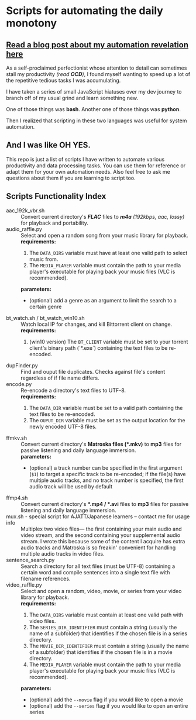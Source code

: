 # Scripts for automating the daily monotony

## [Read a blog post about my automation revelation here](https://theguyjin.com/scripting-to-automate-tasks/)

As a self-proclaimed perfectionist whose attention to detail can sometimes stall my productivity _(read **OCD**)_, I found myself wanting to speed up a lot of the repetitive tedious tasks I was accumulating.

I have taken a series of small JavaScript hiatuses over my dev journey to branch off of my usual grind and learn something new. 

One of those things was **bash**.
Another one of those things was **python**.

Then I realized that scripting in these two languages was useful for system automation.

## And I was like OH YES.

This repo is just a list of scripts I have written to automate various productivity and data processing tasks. You can use them for reference or adapt them for your own automation needs. Also feel free to ask me questions about them if you are learning to script too. 

## Scripts Functionality Index

<dl>

  <dt>aac_192k_vbr.sh</dt>
  <dd>Convert current directory's <i><b>FLAC</b></i> files to <i><b>m4a</b> (192kbps, aac, lossy)</i> for playback and portability.  
  </dd>

  <dt>audio_raffle.py</dt>
  <dd>Select and open a random song from your music library for playback.<br>
    <b>requirements:</b><ol>
      <li>The <code>DATA_DIRS</code> variable must have at least one valid path to select music from. 
      <li>The <code>MEDIA_PLAYER</code> variable must contain the path to your media player's executable for playing back your music files (VLC is recommended).</li>
    </ol>
    <b>parameters:</b><ul>
      <li>(optional) add a genre as an argument to limit the search to a certain genre</li>
    </ul>
  </dd>


  <dt>bt_watch.sh / bt_watch_win10.sh</dt>
  <dd>Watch local IP for changes, and kill Bittorrent client on change.<br>
    <b>requirements:</b><ol>
        <li>(win10 version) The <code>BT_CLIENT</code> variable must be set to your torrent client's binary path (`*.exe`) containing the text files to be re-encoded.</li>
      </ol>
  </dd> 

  <dt>dupFinder.py</dt>
  <dd>Find and ouput file duplicates. Checks against file's content regardless of if file name differs.</dd>

  <dt>encode.py</dt>
  <dd>Re-encode a directory's text files to UTF-8.<br>
    <b>requirements:</b><ol>
      <li>The <code>DATA_DIR</code> variable must be set to a valid path containing the text files to be re-encoded. 
      <li>The <code>OUPUT_DIR</code> variable must be set as the output location for the newly encoded UTF-8 files.</li>
    </ol>
  </dd>
    

  <dt>ffmkv.sh</dt>
  <dd>Convert current directory's <b>Matroska files (*.mkv)</b> to <b>mp3</b> files for passive listening and daily language immersion.<br>
  <b>parameters:</b><ul>
      <li>(optional) a track number can be specified in the first argument (<code>$1</code>) to target a specific track to be re-encoded; if the file(s) have multiple audio tracks, and no track number is specified, the first audio track will be used by default</li>  
  </ul>
  
  </dd>

  <dt>ffmp4.sh</dt>
  <dd>Convert current directory's <b>*.mp4 / *.avi</b> files to <b>mp3</b> files for passive listening and daily language immersion.</dd>

  <dt>mux.sh - special script for AJATT/Japanese learners – contact me for usage info</dt>
  <dd>Multiplex two video files— the first containing your main audio and video stream, and the second containing your supplemental audio stream. I wrote this because some of the content I acquire has extra audio tracks and Matroska is so freakin' convenient for handling multiple audio tracks in video files.</dd>


  <dt>sentence_search.py</dt>
  <dd>Search a directory for all text files (must be UTF-8) containing a certain word and compile sentences into a single text file with filename references.</dd>

  <dt>video_raffle.py</dt>
  <dd>Select and open a random, video, movie, or series from your video library for playback.<br>
    <b>requirements:</b><ol>
      <li>The <code>DATA_DIRS</code> variable must contain at least one valid path with video files.</li>
      <li>The <code>SERIES_DIR_IDENTIFIER</code> must contain a string (usually the name of a subfolder) that identifies if the chosen file is in a series directory.</li>
      <li>The <code>MOVIE_DIR_IDENTIFIER</code> must contain a string (usually the name of a subfolder) that identifies if the chosen file is in a movie directory.</li>
      <li>The <code>MEDIA_PLAYER</code> variable must contain the path to your media player's executable for playing back your music files (VLC is recommended).</li>
    </ol>
    <b>parameters:</b><ul>
      <li>(optional) add the <code>--movie</code> flag if you would like to open a movie</li>
      <li>(optional) add the <code>--series</code> flag if you would like to open an entire series</li>
    </ul>
  </dd>
</dl>

